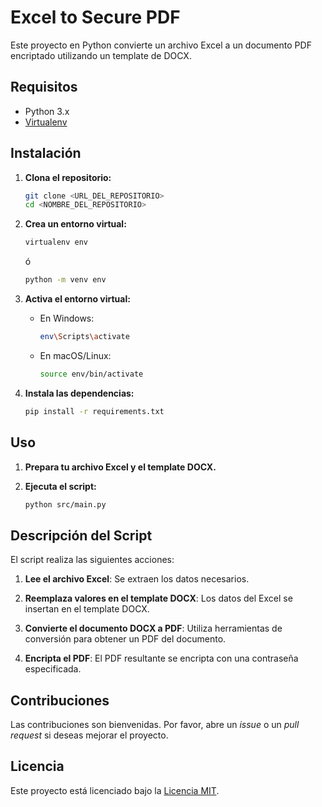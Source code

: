 # Excel to Secure PDF

Este proyecto en Python convierte un archivo Excel a un documento PDF encriptado utilizando un template de DOCX.

## Requisitos

- Python 3.x
- [Virtualenv](https://virtualenv.pypa.io/en/latest/)

## Instalación

1. **Clona el repositorio:**

    ```bash
    git clone <URL_DEL_REPOSITORIO>
    cd <NOMBRE_DEL_REPOSITORIO>
    ```

2. **Crea un entorno virtual:**

    ```bash
    virtualenv env
    ```
    ó
    ```bash
    python -m venv env
    ```

3. **Activa el entorno virtual:**

    - En Windows:

      ```bash
      env\Scripts\activate
      ```

    - En macOS/Linux:

      ```bash
      source env/bin/activate
      ```

4. **Instala las dependencias:**

    ```bash
    pip install -r requirements.txt
    ```

## Uso

1. **Prepara tu archivo Excel y el template DOCX.**

2. **Ejecuta el script:**

    ```bash
    python src/main.py
    ```

## Descripción del Script

El script realiza las siguientes acciones:

1. **Lee el archivo Excel**: Se extraen los datos necesarios.

2. **Reemplaza valores en el template DOCX**: Los datos del Excel se insertan en el template DOCX.

3. **Convierte el documento DOCX a PDF**: Utiliza herramientas de conversión para obtener un PDF del documento.

4. **Encripta el PDF**: El PDF resultante se encripta con una contraseña especificada.

## Contribuciones

Las contribuciones son bienvenidas. Por favor, abre un _issue_ o un _pull request_ si deseas mejorar el proyecto.

## Licencia

Este proyecto está licenciado bajo la [Licencia MIT](LICENSE).
